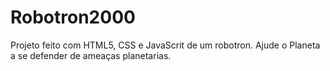 # Robotron2000
 Projeto feito com HTML5, CSS e JavaScrit de um robotron. Ajude o Planeta a se defender de ameaças planetarias.

